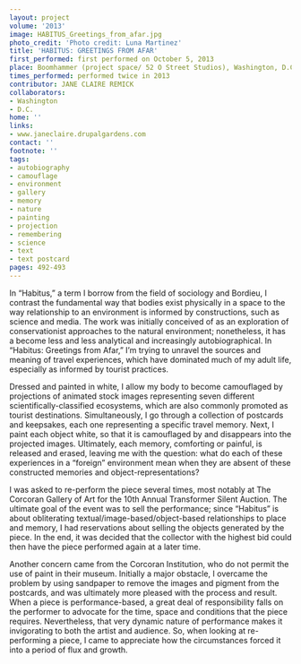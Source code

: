 ```yaml
---
layout: project
volume: '2013'
image: HABITUS_Greetings_from_afar.jpg
photo_credit: 'Photo credit: Luna Martinez'
title: 'HABITUS: GREETINGS FROM AFAR'
first_performed: first performed on October 5, 2013
place: Boomhammer (project space/ 52 O Street Studios), Washington, D.C.
times_performed: performed twice in 2013
contributor: JANE CLAIRE REMICK
collaborators:
- Washington
- D.C.
home: ''
links:
- www.janeclaire.drupalgardens.com
contact: ''
footnote: ''
tags:
- autobiography
- camouflage
- environment
- gallery
- memory
- nature
- painting
- projection
- remembering
- science
- text
- text postcard
pages: 492-493
---
```


In “Habitus,” a term I borrow from the field of sociology and Bordieu, I contrast the fundamental way that bodies exist physically in a space to the way relationship to an environment is informed by constructions, such as science and media. The work was initially conceived of as an exploration of conservationist approaches to the natural environment; nonetheless, it has a become less and less analytical and increasingly autobiographical. In “Habitus: Greetings from Afar,” I’m trying to unravel the sources and meaning of travel experiences, which have dominated much of my adult life, especially as informed by tourist practices.

Dressed and painted in white, I allow my body to become camouflaged by projections of animated stock images representing seven different scientifically-classified ecosystems, which are also commonly promoted as tourist destinations. Simultaneously, I go through a collection of postcards and keepsakes, each one representing a specific travel memory. Next, I paint each object white, so that it is camouflaged by and disappears into the projected images. Ultimately, each memory, comforting or painful, is released and erased, leaving me with the question: what do each of these experiences in a “foreign” environment mean when they are absent of these constructed memories and object-representations?

I was asked to re-perform the piece several times, most notably at The Corcoran Gallery of Art for the 10th Annual Transformer Silent Auction. The ultimate goal of the event was to sell the performance; since “Habitus” is about obliterating textual/image-based/object-based relationships to place and memory, I had reservations about selling the objects generated by the piece. In the end, it was decided that the collector with the highest bid could then have the piece performed again at a later time.

Another concern came from the Corcoran Institution, who do not permit the use of paint in their museum. Initially a major obstacle, I overcame the problem by using sandpaper to remove the images and pigment from the postcards, and was ultimately more pleased with the process and result. When a piece is performance-based, a great deal of responsibility falls on the performer to advocate for the time, space and conditions that the piece requires. Nevertheless, that very dynamic nature of performance makes it invigorating to both the artist and audience. So, when looking at re-performing a piece, I came to appreciate how the circumstances forced it into a period of flux and growth.

